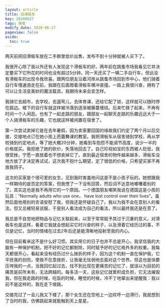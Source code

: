 ```yaml
---
layout: article
title: 旧滑板车
key: 20200627
tags: 随笔
modify_date: 2020-06-27
pageview: false
aside:
  toc: true
---
```



<!--more-->


两天前把旧滑板车放在二手群里低价出售，发布不到十分钟就被人买下了。

我很开心除了我以外还有人发现这个滑板车的好。两年前在跳蚤市场我看见它并决定要买下它所花的时间也没有超过5分钟。同一天还买了一辆二手自行车，但远没有滑板车的出现令我欣喜。跟两位朋友沿着河岸从跳蚤市场回到市中心，他们骑着自行车慢速游走在前，我跟在后面蹬着滑板车横冲直撞。一路上我很兴奋，拥有了可以让生活变美妙的魔法载具，我期待未来会变怎样。

我骑它去超市，去学校，去遛弯儿，去体育课，还给它配了锁，这样就可以随时停在路边。楼下的自行车就这样被冷落到逐渐被藤蔓缠绕。后来忙碌了起来，不再有时间一个人闲逛。也有了一起走路的朋友，跟朋友一起聊天走路的乐趣远远大于一个人骑滑板车的乐趣，它也就这样被闲置在宿舍了。

第一次尝试卖掉它是在去年暑假，因为卖家要回国的缘故我们约定了两个月以后交接，交接地点订在她小孩上芭蕾舞课的教室。我把滑板车从宿舍骑到学校，再从学校骑到约定地点，等了她大概20分钟，她看到车抱怨不能调节高度，说少一半的价格就买。我拒绝了她的砍价，失落地回去了。自己珍视如宝的东西被人贬低，我很受挫，宁愿一直放着也不想卖掉它了。直到最近宿舍的物件越来越多，滑板车没地方放了才决定再试试，这次我不抱什么期望，定了很低的价格，只希望买家不再放我鸽子。

这次的买家是个很可爱的女生，见到我时害羞地问这是不是小孩子玩的。她想跟我一样期待的是否定的答案，但我愣了一下没有回答，然后词不达意地嘟囔着别的了。其实这也是我不再用它的一个原因。一个德国朋友嘲笑我说在德国这是小孩的玩具：“Normally adults who use one， have lost control over their lives”。虽然后面他用别的言语安慰了我，但我还是怀疑自己了。我以为我不会在意别人的看法，但又总被轻易说服，于是别人看法成为自己的看法，所以最终我还是在意了。

我总是不自觉地把物品与记忆关联起来，以至于常常赋予其过于沉重的意义。对滑板车也是这样，看着它我就会想起买它时兴奋的样子，以及滑着它经历过的事，不仅是记忆，当时的情绪在过去2年后还是能清晰地投射至我的内心。

但在目前看来这不是什么好习惯。其实用它的日子也并不总是开心，我坚信我的大脑有一种保护机制，把不好的记忆都剔除，同时赋予好的记忆格外多的权重。我每天都很开心，看起来没有经历过什么挫折的样子，因为这个机制一直在保护我，它平抚我的创伤，使我不在意挫折，让我毫无怯弱地去面对这个世界。但这也是快要压垮我的一点，当我回忆起过去，找不到比现在更痛苦的记忆了，就误以为目前的痛苦是前所未有，无法跨越的。每多活一天，这些记忆就累积成负担，它无法摧毁我，但在我走路的时候，吃饭的时候，睡觉的时候，冷不丁地窜出来提醒我：我以前不是这样的，我在走下坡路。

交接完过了一会儿我又下楼了，那个女生还在空地上一边欢呼一边滑行，我就想到了当时的我，仿佛跳起来就能触到天上星星。
